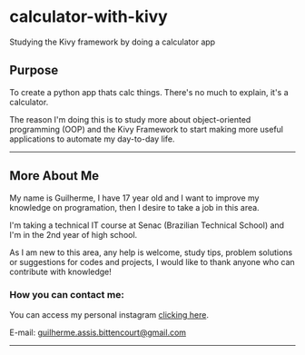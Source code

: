 # calculator-with-kivy
Studying the Kivy framework by doing a calculator app

## Purpose
To create a python app thats calc things. There's no much to explain, it's a calculator.

The reason I'm doing this is to study more about object-oriented programming (OOP) and the Kivy Framework to start making more useful applications to automate my day-to-day life.
***
## More About Me
My name is Guilherme, I have 17 year old and I want to improve my knowledge on programation, then I desire to take a job in this area.

I'm taking a technical IT course at Senac (Brazilian Technical School) and I'm in the 2nd year of high school.

As I am new to this area, any help is welcome, study tips, problem solutions or suggestions for codes and projects, I would like to thank anyone who can contribute with knowledge!

### How you can contact me:

You can access my personal instagram [clicking here](https://www.instagram.com/gui.a.bitt/).

E-mail: guilherme.assis.bittencourt@gmail.com
***
